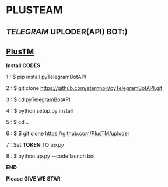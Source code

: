# PLUSTEAM
_TELEGRAM_ **UPLODER(API) BOT:)**
------------------------------------------------------
[PlusTM](https://telegram.me/plustm)
------------------------------------------------------
**Install CODES**

1 : $ pip install pyTelegramBotAPI

2 : $ git clone https://github.com/eternnoir/pyTelegramBotAPI.git

3 : $ cd pyTelegramBotAPI

4 : $ python setup.py install

5 : $ cd ..

6 : $ $ git clone https://github.com/PlusTM/uploder

7 : Set **TOKEN** TO _up.py_

8 : $ python up.py --code launch bot

**END**

**Please GIVE WE STAR**
